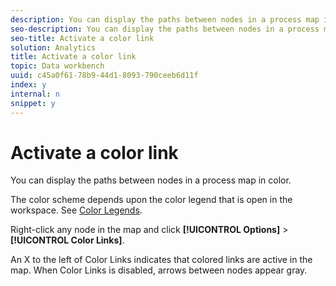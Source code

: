 ```yaml
---
description: You can display the paths between nodes in a process map in color.
seo-description: You can display the paths between nodes in a process map in color.
seo-title: Activate a color link
solution: Analytics
title: Activate a color link
topic: Data workbench
uuid: c45a0f61-78b9-44d1-8093-790ceeb6d11f
index: y
internal: n
snippet: y
---
```


# Activate a color link

You can display the paths between nodes in a process map in color.

 The color scheme depends upon the color legend that is open in the workspace. See [Color Legends](../../c_analysis_vis/c_legends/c_color_leg.md#concept_F84D51DC0D6547F981D0642FC2D01358).

Right-click any node in the map and click **[!UICONTROL Options]** > **[!UICONTROL Color Links]**.

An X to the left of Color Links indicates that colored links are active in the map. When Color Links is disabled, arrows between nodes appear gray. 

